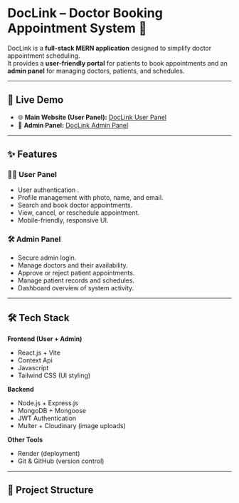 # DocLink – Doctor Booking Appointment System 🏥

DocLink is a **full-stack MERN application** designed to simplify doctor appointment scheduling.  
It provides a **user-friendly portal** for patients to book appointments and an **admin panel** for managing doctors, patients, and schedules.

---

## 🚀 Live Demo

- 🌐 **Main Website (User Panel):** [DocLink User Panel](https://doclink-doctor-2gk4.onrender.com)  
- 🔑 **Admin Panel:** [DocLink Admin Panel](https://doclink-admin-24s9.onrender.com)

---

## ✨ Features

### 👩‍⚕️ User Panel
- User authentication .
- Profile management with photo, name, and email.
- Search and book doctor appointments.
- View, cancel, or reschedule appointment.
- Mobile-friendly, responsive UI.

### 🛠 Admin Panel
- Secure admin login.
- Manage doctors and their availability.
- Approve or reject patient appointments.
- Manage patient records and schedules.
- Dashboard overview of system activity.

---

## 🛠 Tech Stack

**Frontend (User + Admin)**
- React.js + Vite
- Context Api
- Javascript
- Tailwind CSS (UI styling)

**Backend**
- Node.js + Express.js
- MongoDB + Mongoose
- JWT Authentication
- Multer + Cloudinary (image uploads)

**Other Tools**
- Render (deployment)
- Git & GitHub (version control)

---

## 📂 Project Structure

